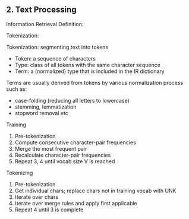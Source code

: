 
## 2. Text Processing

Information Retrieval Definition:

Tokenization: 

Tokenization: segmenting text into tokens  
- Token: a sequence of characters  
- Type: class of all tokens with the same character sequence  
- Term: a (normalized) type that is included in the IR dictionary  

Terms are usually derived from tokens by various normalization process such as:  
- case-folding (reducing all letters to lowercase)  
- stemming, lemmatization  
- stopword removal  etc

Training  
1. Pre-tokenization  
2. Compute consecutive character-pair frequencies  
3. Merge the most frequent pair  
4. Recalculate character-pair frequencies  
5. Repeat 3, 4 until vocab size V is reached  

Tokenizing  
1. Pre-tokenization  
2. Get individual chars; replace chars not in training vocab with UNK  
3. Iterate over chars  
4. Iterate over merge rules and apply first applicable  
5. Repeat 4 until 3 is complete